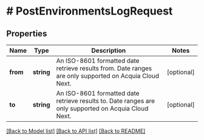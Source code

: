 # # PostEnvironmentsLogRequest

## Properties

Name | Type | Description | Notes
------------ | ------------- | ------------- | -------------
**from** | **string** | An ISO-8601 formatted date retrieve results from. Date ranges are only supported on Acquia Cloud Next. | [optional]
**to** | **string** | An ISO-8601 formatted date retrieve results to. Date ranges are only supported on Acquia Cloud Next. | [optional]

[[Back to Model list]](../../README.md#models) [[Back to API list]](../../README.md#endpoints) [[Back to README]](../../README.md)
